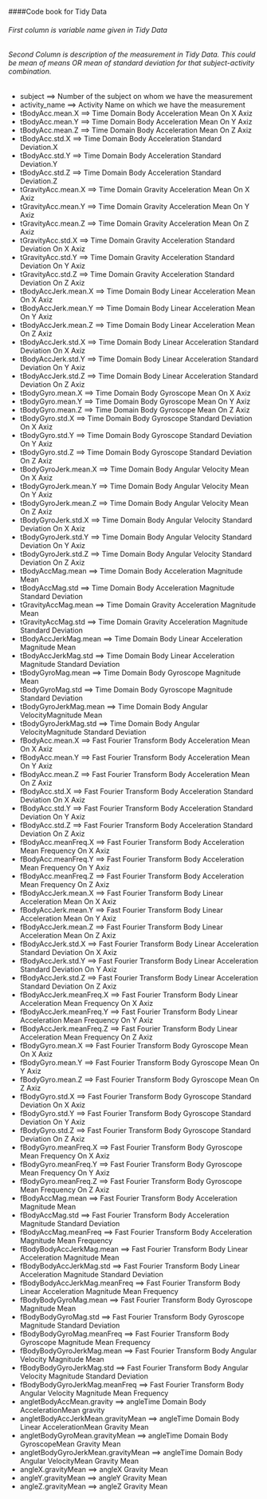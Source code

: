 ####Code book for Tidy Data

###### First column is variable name given in Tidy Data
###### Second Column is description of the measurement in Tidy Data. This could be mean of means  OR  mean of standard deviation for that subject-activity combination.

*	subject	 ==>	Number of the subject on whom we have the measurement
*	activity_name	 ==>	Activity Name on which we have the measurement
*	tBodyAcc.mean.X	 ==>	Time Domain Body Acceleration Mean On X Axiz
*	tBodyAcc.mean.Y	 ==>	Time Domain Body Acceleration Mean On Y Axiz
*	tBodyAcc.mean.Z	 ==>	Time Domain Body Acceleration Mean On Z Axiz
*	tBodyAcc.std.X	 ==>	Time Domain Body Acceleration Standard Deviation.X
*	tBodyAcc.std.Y	 ==>	Time Domain Body Acceleration Standard Deviation.Y
*	tBodyAcc.std.Z	 ==>	Time Domain Body Acceleration Standard Deviation.Z
*	tGravityAcc.mean.X	 ==>	Time Domain Gravity Acceleration Mean On X Axiz
*	tGravityAcc.mean.Y	 ==>	Time Domain Gravity Acceleration Mean On Y Axiz
*	tGravityAcc.mean.Z	 ==>	Time Domain Gravity Acceleration Mean On Z Axiz
*	tGravityAcc.std.X	 ==>	Time Domain Gravity Acceleration Standard Deviation On X Axiz
*	tGravityAcc.std.Y	 ==>	Time Domain Gravity Acceleration Standard Deviation On Y Axiz
*	tGravityAcc.std.Z	 ==>	Time Domain Gravity Acceleration Standard Deviation On Z Axiz
*	tBodyAccJerk.mean.X	 ==>	Time Domain Body Linear Acceleration Mean On X Axiz
*	tBodyAccJerk.mean.Y	 ==>	Time Domain Body Linear Acceleration Mean On Y Axiz
*	tBodyAccJerk.mean.Z	 ==>	Time Domain Body Linear Acceleration Mean On Z Axiz
*	tBodyAccJerk.std.X	 ==>	Time Domain Body Linear Acceleration Standard Deviation On X Axiz
*	tBodyAccJerk.std.Y	 ==>	Time Domain Body Linear Acceleration Standard Deviation On Y Axiz
*	tBodyAccJerk.std.Z	 ==>	Time Domain Body Linear Acceleration Standard Deviation On Z Axiz
*	tBodyGyro.mean.X	 ==>	Time Domain Body Gyroscope Mean On X Axiz
*	tBodyGyro.mean.Y	 ==>	Time Domain Body Gyroscope Mean On Y Axiz
*	tBodyGyro.mean.Z	 ==>	Time Domain Body Gyroscope Mean On Z Axiz
*	tBodyGyro.std.X	 ==>	Time Domain Body Gyroscope Standard Deviation On X Axiz
*	tBodyGyro.std.Y	 ==>	Time Domain Body Gyroscope Standard Deviation On Y Axiz
*	tBodyGyro.std.Z	 ==>	Time Domain Body Gyroscope Standard Deviation On Z Axiz
*	tBodyGyroJerk.mean.X	 ==>	Time Domain Body Angular Velocity Mean On X Axiz
*	tBodyGyroJerk.mean.Y	 ==>	Time Domain Body Angular Velocity Mean On Y Axiz
*	tBodyGyroJerk.mean.Z	 ==>	Time Domain Body Angular Velocity Mean On Z Axiz
*	tBodyGyroJerk.std.X	 ==>	Time Domain Body Angular Velocity Standard Deviation On X Axiz
*	tBodyGyroJerk.std.Y	 ==>	Time Domain Body Angular Velocity Standard Deviation On Y Axiz
*	tBodyGyroJerk.std.Z	 ==>	Time Domain Body Angular Velocity Standard Deviation On Z Axiz
*	tBodyAccMag.mean	 ==>	Time Domain Body Acceleration Magnitude Mean
*	tBodyAccMag.std	 ==>	Time Domain Body Acceleration Magnitude Standard Deviation
*	tGravityAccMag.mean	 ==>	Time Domain Gravity Acceleration Magnitude Mean
*	tGravityAccMag.std	 ==>	Time Domain Gravity Acceleration Magnitude Standard Deviation
*	tBodyAccJerkMag.mean	 ==>	Time Domain Body Linear Acceleration Magnitude Mean
*	tBodyAccJerkMag.std	 ==>	Time Domain Body Linear Acceleration Magnitude Standard Deviation
*	tBodyGyroMag.mean	 ==>	Time Domain Body Gyroscope Magnitude Mean
*	tBodyGyroMag.std	 ==>	Time Domain Body Gyroscope Magnitude Standard Deviation
*	tBodyGyroJerkMag.mean	 ==>	Time Domain Body Angular VelocityMagnitude Mean
*	tBodyGyroJerkMag.std	 ==>	Time Domain Body Angular VelocityMagnitude Standard Deviation
*	fBodyAcc.mean.X	 ==>	Fast Fourier Transform Body Acceleration Mean On X Axiz
*	fBodyAcc.mean.Y	 ==>	Fast Fourier Transform Body Acceleration Mean On Y Axiz
*	fBodyAcc.mean.Z	 ==>	Fast Fourier Transform Body Acceleration Mean On Z Axiz
*	fBodyAcc.std.X	 ==>	Fast Fourier Transform Body Acceleration Standard Deviation On X Axiz
*	fBodyAcc.std.Y	 ==>	Fast Fourier Transform Body Acceleration Standard Deviation On Y Axiz
*	fBodyAcc.std.Z	 ==>	Fast Fourier Transform Body Acceleration Standard Deviation On Z Axiz
*	fBodyAcc.meanFreq.X	 ==>	Fast Fourier Transform Body Acceleration Mean Frequency On X Axiz
*	fBodyAcc.meanFreq.Y	 ==>	Fast Fourier Transform Body Acceleration Mean Frequency On Y Axiz
*	fBodyAcc.meanFreq.Z	 ==>	Fast Fourier Transform Body Acceleration Mean Frequency On Z Axiz
*	fBodyAccJerk.mean.X	 ==>	Fast Fourier Transform Body Linear Acceleration Mean On X Axiz
*	fBodyAccJerk.mean.Y	 ==>	Fast Fourier Transform Body Linear Acceleration Mean On Y Axiz
*	fBodyAccJerk.mean.Z	 ==>	Fast Fourier Transform Body Linear Acceleration Mean On Z Axiz
*	fBodyAccJerk.std.X	 ==>	Fast Fourier Transform Body Linear Acceleration Standard Deviation On X Axiz
*	fBodyAccJerk.std.Y	 ==>	Fast Fourier Transform Body Linear Acceleration Standard Deviation On Y Axiz
*	fBodyAccJerk.std.Z	 ==>	Fast Fourier Transform Body Linear Acceleration Standard Deviation On Z Axiz
*	fBodyAccJerk.meanFreq.X	 ==>	Fast Fourier Transform Body Linear Acceleration Mean Frequency On X Axiz
*	fBodyAccJerk.meanFreq.Y	 ==>	Fast Fourier Transform Body Linear Acceleration Mean Frequency On Y Axiz
*	fBodyAccJerk.meanFreq.Z	 ==>	Fast Fourier Transform Body Linear Acceleration Mean Frequency On Z Axiz
*	fBodyGyro.mean.X	 ==>	Fast Fourier Transform Body Gyroscope Mean On X Axiz
*	fBodyGyro.mean.Y	 ==>	Fast Fourier Transform Body Gyroscope Mean On Y Axiz
*	fBodyGyro.mean.Z	 ==>	Fast Fourier Transform Body Gyroscope Mean On Z Axiz
*	fBodyGyro.std.X	 ==>	Fast Fourier Transform Body Gyroscope Standard Deviation On X Axiz
*	fBodyGyro.std.Y	 ==>	Fast Fourier Transform Body Gyroscope Standard Deviation On Y Axiz
*	fBodyGyro.std.Z	 ==>	Fast Fourier Transform Body Gyroscope Standard Deviation On Z Axiz
*	fBodyGyro.meanFreq.X	 ==>	Fast Fourier Transform Body Gyroscope Mean Frequency On X Axiz
*	fBodyGyro.meanFreq.Y	 ==>	Fast Fourier Transform Body Gyroscope Mean Frequency On Y Axiz
*	fBodyGyro.meanFreq.Z	 ==>	Fast Fourier Transform Body Gyroscope Mean Frequency On Z Axiz
*	fBodyAccMag.mean	 ==>	Fast Fourier Transform Body Acceleration Magnitude Mean
*	fBodyAccMag.std	 ==>	Fast Fourier Transform Body Acceleration Magnitude Standard Deviation
*	fBodyAccMag.meanFreq	 ==>	Fast Fourier Transform Body Acceleration Magnitude Mean Frequency
*	fBodyBodyAccJerkMag.mean	 ==>	Fast Fourier Transform Body Linear Acceleration Magnitude Mean
*	fBodyBodyAccJerkMag.std	 ==>	Fast Fourier Transform Body Linear Acceleration Magnitude Standard Deviation
*	fBodyBodyAccJerkMag.meanFreq	 ==>	Fast Fourier Transform Body Linear Acceleration Magnitude Mean Frequency
*	fBodyBodyGyroMag.mean	 ==>	Fast Fourier Transform Body Gyroscope Magnitude Mean
*	fBodyBodyGyroMag.std	 ==>	Fast Fourier Transform Body Gyroscope Magnitude Standard Deviation
*	fBodyBodyGyroMag.meanFreq	 ==>	Fast Fourier Transform Body Gyroscope Magnitude Mean Frequency
*	fBodyBodyGyroJerkMag.mean	 ==>	Fast Fourier Transform Body Angular Velocity Magnitude Mean
*	fBodyBodyGyroJerkMag.std	 ==>	Fast Fourier Transform Body Angular Velocity Magnitude Standard Deviation
*	fBodyBodyGyroJerkMag.meanFreq	 ==>	Fast Fourier Transform Body Angular Velocity Magnitude Mean Frequency
*	angletBodyAccMean.gravity	 ==>	angleTime Domain Body AccelerationMean gravity
*	angletBodyAccJerkMean.gravityMean	 ==>	angleTime Domain Body Linear AccelerationMean Gravity Mean
*	angletBodyGyroMean.gravityMean	 ==>	angleTime Domain Body GyroscopeMean Gravity Mean
*	angletBodyGyroJerkMean.gravityMean	 ==>	angleTime Domain Body Angular VelocityMean Gravity Mean
*	angleX.gravityMean	 ==>	angleX Gravity Mean
*	angleY.gravityMean	 ==>	angleY Gravity Mean
*	angleZ.gravityMean	 ==>	angleZ Gravity Mean

